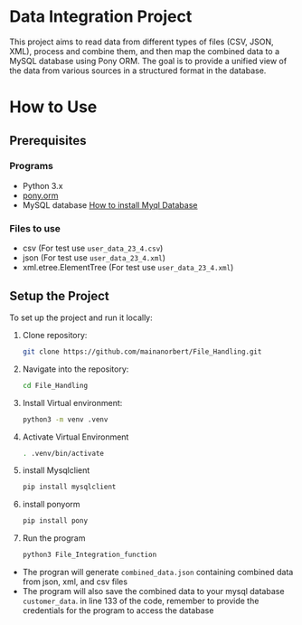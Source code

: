 # Data Integration Project
This project aims to read data from different types of files (CSV, JSON, XML), process and combine them, and then map the combined data to a MySQL database using Pony ORM.
The goal is to provide a unified view of the data from various sources in a structured format in the database.
# How to Use
## Prerequisites

### Programs
- Python 3.x
- [pony.orm](#Setup)
- MySQL database
[How to install Myql Database](https://www.digitalocean.com/community/tutorials/how-to-install-mysql-on-ubuntu-20-04)

### Files to use
- csv (For test use `user_data_23_4.csv`)
- json (For test use `user_data_23_4.xml`)
- xml.etree.ElementTree (For test use `user_data_23_4.xml`)

## Setup the Project
To set up the project and run it locally:
1. Clone repository:
   ```sh
   git clone https://github.com/mainanorbert/File_Handling.git
2. Navigate into the repository:
   ```sh
   cd File_Handling
3. Install Virtual environment:
   ```sh
   python3 -m venv .venv
4. Activate Virtual Environment
   ```sh
   . .venv/bin/activate
5. install Mysqlclient
   ```sh
   pip install mysqlclient
6. install ponyorm
   ```sh
   pip install pony
7. Run the program
   ```sh
   python3 File_Integration_function

- The progran will generate `combined_data.json` containing combined data from json, xml, and csv files
- The program will also save the combined data to your mysql database `customer_data`. in line 133 of the code, remember to provide the credentials for the program to access the database
